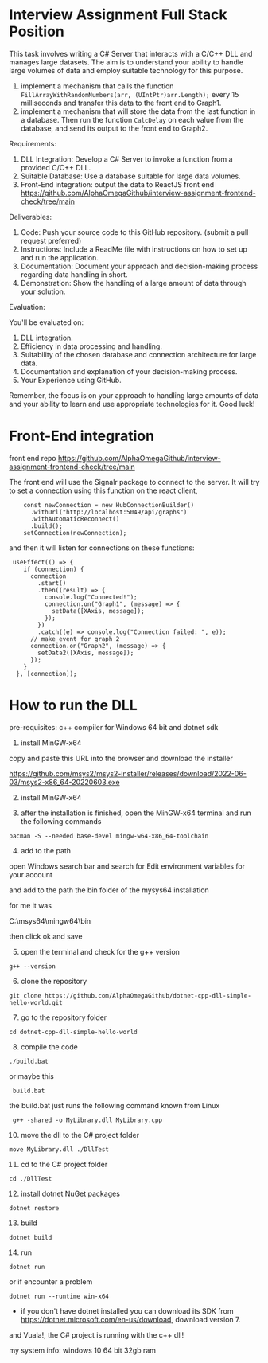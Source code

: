 # Interview Assignment Full Stack Position

This task involves writing a C# Server that interacts with a C/C++ DLL and manages large datasets. The aim is to understand your ability to handle large volumes of data and employ suitable technology for this purpose.

1. implement a mechanism that calls the function ``FillArrayWithRandomNumbers(arr, (UIntPtr)arr.Length);`` every 15 milliseconds and transfer this data to the front end to Graph1.
2. implement a mechanism that will store the data from the last function in a database. Then run the function ``CalcDelay`` on each value from the database, and send its output to the front end to Graph2.

Requirements:

1. DLL Integration: Develop a C# Server to invoke a function from a provided C/C++ DLL.
2. Suitable Database: Use a database suitable for large data volumes.
3. Front-End integration: output the data to ReactJS front end https://github.com/AlphaOmegaGithub/interview-assignment-frontend-check/tree/main

Deliverables:
1. Code: Push your source code to this GitHub repository. (submit a pull request preferred)
2. Instructions: Include a ReadMe file with instructions on how to set up and run the application.
3. Documentation: Document your approach and decision-making process regarding data handling in short.
4. Demonstration: Show the handling of a large amount of data through your solution.


Evaluation:

You'll be evaluated on:
1. DLL integration.
2. Efficiency in data processing and handling.
3. Suitability of the chosen database and connection architecture for large data.
4. Documentation and explanation of your decision-making process.
5. Your Experience using GitHub.

Remember, the focus is on your approach to handling large amounts of data and your ability to learn and use appropriate technologies for it. Good luck!

# Front-End integration

front end repo https://github.com/AlphaOmegaGithub/interview-assignment-frontend-check/tree/main

The front end will use the Signalr package to connect to the server.
It will try to set a connection using this function on the react client,
```
    const newConnection = new HubConnectionBuilder()
      .withUrl("http://localhost:5049/api/graphs")
      .withAutomaticReconnect()
      .build();
    setConnection(newConnection);
```

and then it will listen for connections on these functions:
```
 useEffect(() => {
    if (connection) {
      connection
        .start()
        .then((result) => {
          console.log("Connected!");
          connection.on("Graph1", (message) => {
            setData([XAxis, message]);
          });
        })
        .catch((e) => console.log("Connection failed: ", e));
      // make event for graph 2
      connection.on("Graph2", (message) => {
        setData2([XAxis, message]);
      });
    }
  }, [connection]);
```



# How to run the DLL

pre-requisites: c++ compiler for Windows 64 bit and dotnet sdk

1. install MinGW-x64

copy and paste this URL into the browser and download the installer

https://github.com/msys2/msys2-installer/releases/download/2022-06-03/msys2-x86_64-20220603.exe 

2. install MinGW-x64

3. after the installation is finished, open the MinGW-x64 terminal and run the following commands

```
pacman -S --needed base-devel mingw-w64-x86_64-toolchain
```

4. add to the path 

open Windows search bar and search for Edit environment variables for your account

and add to the path the bin folder of the mysys64 installation

for me it was

C:\msys64\mingw64\bin

then click ok and save

5. open the terminal and check for the g++ version

```
g++ --version
```

6. clone the repository

```
git clone https://github.com/AlphaOmegaGithub/dotnet-cpp-dll-simple-hello-world.git
```

7. go to the repository folder

```
cd dotnet-cpp-dll-simple-hello-world
```

8. compile the code

```
./build.bat
```
or maybe this 

```
 build.bat
```

the build.bat just runs the following command known from Linux
```
 g++ -shared -o MyLibrary.dll MyLibrary.cpp
```

10. move the dll to the C# project folder

```
move MyLibrary.dll ./DllTest
```
11. cd to the C# project folder

```
cd ./DllTest
```

12. install dotnet NuGet packages

```
dotnet restore
```

13. build

```
dotnet build
```

14. run
```
dotnet run
```

or if encounter a problem
```
dotnet run --runtime win-x64
```

* if you don't have dotnet installed you can download its SDK from https://dotnet.microsoft.com/en-us/download, download version 7.

and Vuala!, the C# project is running with the c++ dll! 


my system info:
windows 10 64 bit
32gb ram






